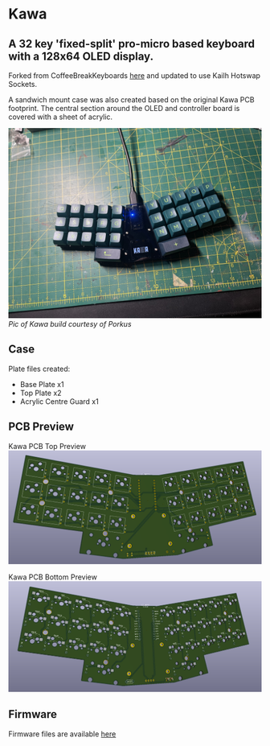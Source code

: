 # Kawa
## A 32 key 'fixed-split' pro-micro based keyboard with a 128x64 OLED display.

Forked from CoffeeBreakKeyboards [here](https://github.com/CoffeeBreakKeyboards/kawa) and updated to use Kailh Hotswap Sockets. 

A sandwich mount case was also created based on the original Kawa PCB footprint. The central section around the OLED and controller board is covered with a sheet of acrylic. 


![](images/kawa.jpg)
*Pic of Kawa build courtesy of Porkus*

## Case
Plate files created:
 - Base Plate x1
 - Top Plate x2
 - Acrylic Centre Guard x1

## PCB Preview
Kawa PCB Top Preview
![](images/kawaPCB.PNG)

Kawa PCB Bottom Preview
![](images/kawaPCBbottom.PNG)

## Firmware

Firmware files are available [here](https://github.com/sofubi/qmk_firmware/tree/kawa/rev0.1/keyboards/handwired/kawa)

